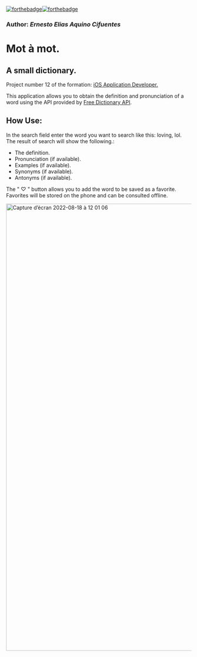 [![forthebadge](https://forthebadge.com/images/badges/made-with-swift.svg)](https://forthebadge.com)[![forthebadge](https://forthebadge.com/images/badges/built-with-love.svg)](https://forthebadge.com)
### Author: *Ernesto Elias Aquino Cifuentes*
# Mot à mot.
 ##  A small dictionary.
 Project number 12 of the formation: [iOS Application Developer.](https://openclassrooms.com/fr/paths/69-developpeur-dapplication-ios#path-tabs "iOS Application Developer.")
 
This application allows you to obtain the definition and pronunciation of a word using the API provided by [Free Dictionary API](https://dictionaryapi.dev "Free Dictionary API").

## How Use:
In the search field enter the word you want to search like this: loving, lol.
The result of  search will show the following.:
- The definition.
- Pronunciation (if available).
- Examples (if available).
- Synonyms (if available).
- Antonyms (if available).

The " ♡ " button allows you to add the word to be saved as a favorite.
Favorites will be stored on the phone and can be consulted offline.

<img width="1214" alt="Capture d’écran 2022-08-18 à 12 01 06" src="https://user-images.githubusercontent.com/88657406/185369351-6e778629-65f2-46ba-be8f-fbf643c877d9.png">
